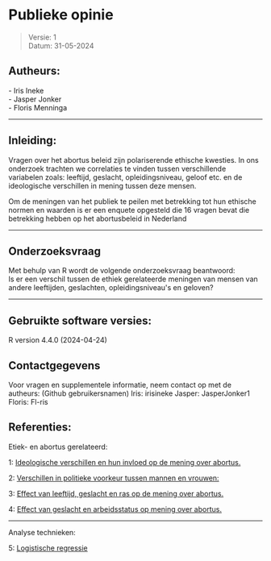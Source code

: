 # Publieke opinie #
>Versie: 1 <br>
> Datum: 31-05-2024



## **Autheurs:** ##
<p>
- Iris Ineke <br>
- Jasper Jonker <br>
- Floris Menninga <br>
</p>
<hr>

## **Inleiding:** ##
Vragen over het abortus beleid zijn polariserende ethische kwesties. In ons onderzoek trachten we correlaties te vinden tussen verschillende variabelen zoals: leeftijd, geslacht, opleidingsniveau, geloof etc. en de ideologische verschillen in mening tussen deze mensen.

Om de meningen van het publiek te peilen met betrekking tot hun ethische normen en waarden is er een enquete opgesteld die 16 vragen bevat die betrekking hebben op het abortusbeleid in Nederland
<hr>

## **Onderzoeksvraag** ##
Met behulp van R wordt de volgende onderzoeksvraag beantwoord: <br />
Is er een verschil tussen de ethiek gerelateerde meningen van mensen van andere leeftijden, geslachten, opleidingsniveau's en geloven?
<hr>

## **Gebruikte software versies:** ##
R version 4.4.0 (2024-04-24)


## **Contactgegevens** ##
Voor vragen en supplementele informatie, neem contact op met 
de autheurs: (Github gebruikersnamen)
Iris: irisineke
Jasper: JasperJonker1
Floris: Fl-ris


## **Referenties:** ##
Etiek- en abortus gerelateerd:

1: <a href="https://doi.org/10.1111/pops.12803">
Ideologische verschillen en hun invloed op de mening over abortus. </a>

2:
<a href link="https://doi.org/10.1093/sp/jxs005"> Verschillen in politieke voorkeur tussen mannen en vrouwen: </a>

3: <a href="https://www.emerald.com/insight/content/doi/10.1108/01443339810788533/full/html">
Effect van leeftijd, geslacht en ras op de mening over abortus. </a>

4: <a href="https://link.springer.com/article/10.1023/a:1021427014047">
Effect van geslacht en arbeidsstatus op mening over abortus. </a>
<hr>

Analyse technieken:

5: <a href="https://stats.oarc.ucla.edu/r/dae/logit-regression/">
Logistische regressie </a>